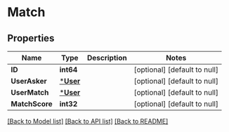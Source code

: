 # Match

## Properties
| Name           | Type                 | Description | Notes                        |
|----------------|----------------------|-------------|------------------------------|
| **ID**         | **int64**            |             | [optional] [default to null] |
| **UserAsker**  | [***User**](User.md) |             | [optional] [default to null] |
| **UserMatch**  | [***User**](User.md) |             | [optional] [default to null] |
| **MatchScore** | **int32**            |             | [optional] [default to null] |

[[Back to Model list]](../README.md#documentation-for-models) [[Back to API list]](../README.md#documentation-for-api-endpoints) [[Back to README]](../README.md)

